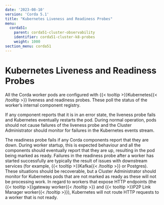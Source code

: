 ```yaml
---
date: '2023-08-10'
version: 'Corda 5.1'
title: "Kubernetes Liveness and Readiness Probes"
menu:
  corda51:
    parent: corda51-cluster-observability
    identifier: corda51-cluster-k8-probes
    weight: 1000
section_menu: corda51
---
```

# Kubernetes Liveness and Readiness Probes
All the Corda worker pods are configured with {{< tooltip >}}Kubernetes{{< /tooltip >}} liveness and readiness probes.
These poll the status of the worker’s internal component registry.

If any component reports that it is in an error state, the liveness probe fails and Kubernetes eventually restarts the pod.
During normal operation, pods should not cause failures of the liveness probe and the Cluster Administrator should monitor for failures in the Kubernetes events stream.

The readiness probe fails if any Corda components report that they are down.
During worker startup, this is expected behaviour and all the components should eventually report
that they are up, resulting in the pod being marked as ready. Failures in the readiness probe after a worker
has started successfully are typically the result of issues with downstream services (for example, {{< tooltip >}}Kafka{{< /tooltip >}} or Postgres).
These situations should be recoverable, but a Cluster Administrator should monitor for Kubernetes pods that are not marked as ready as these will not be processing work. 
In regard to workers that expose HTTP endpoints (the {{< tooltip >}}gateway worker{{< /tooltip >}} and {{< tooltip >}}P2P Link Manager worker{{< /tooltip >}}),
Kubernetes will not route HTTP requests to a worker that is not ready.